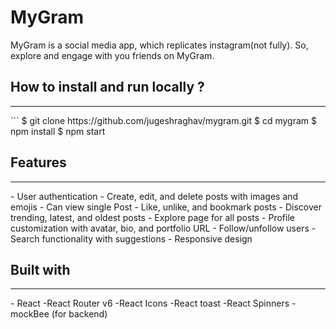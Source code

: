 # MyGram
MyGram is a social media app, which replicates instagram(not fully). So, explore and engage with you friends on MyGram.

## How to install and run locally ?
<hr>
```
$ git clone https://github.com/jugeshraghav/mygram.git
$ cd mygram
$ npm install
$ npm start

## Features
<hr>
- User authentication
- Create, edit, and delete posts with images and emojis
- Can view single Post
- Like, unlike, and bookmark posts
- Discover trending, latest, and oldest posts
- Explore page for all posts
- Profile customization with avatar, bio, and portfolio URL
- Follow/unfollow users
- Search functionality with suggestions
- Responsive design

## Built with
<hr>
- React
-React Router v6
-React Icons
-React toast
-React Spinners
- mockBee (for backend)
